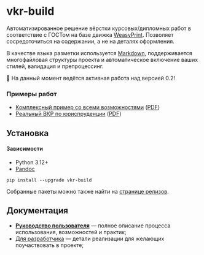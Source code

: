 # vkr-build

Автоматизированное решение вёрстки курсовых/дипломных работ в соответствие с ГОСТом на базе движка [WeasyPrint](https://weasyprint.org/). Позволяет сосредоточиться на содержании, а не на деталях оформления.

В качестве языка разметки используется [Markdown](https://doka.guide/tools/markdown/#kratko), поддерживается многофайловая структуры проекта и автоматическое включение ваших стилей, валидация и препроцессинг. 

:construction: На данный момент ведётся активная работа над версией 0.2! 

### Примеры работ 

- [Комплексный пример со всеми возможностями](./examples/demo/) ([PDF](./examples/demo/output.pdf))
- [Реальный ВКР по юриспруденции](./examples/simple-full) ([PDF](./examples/simple-full/ВКР%20Влад.pdf)) 

## Установка 

#### Зависимости 

- Python 3.12+
- [Pandoc](https://pandoc.org/)

```
pip install --upgrade vkr-build
```

Собранные пакеты можно также найти на [странице релизов](https://github.com/dx3mod/vkr.build/releases).

## Документация

- [**Руководство пользователя**](./USER_GUIDE.md) &mdash; полное описание процесса использования, возможностей и практик;
- [Для разработчика](./DEV_GUIDE.md) &mdash; детали реализации для желающих поучаствовать в проекте;